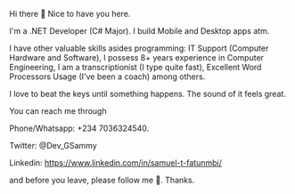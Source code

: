 Hi there 👋
Nice to have you here. 

I'm a .NET Developer (C# Major). I build Mobile and Desktop apps atm.

I have other valuable skills asides programming:
IT Support (Computer Hardware and Software),
I possess 8+ years experience in Computer Engineering,
I am a transcriptionist (I type quite fast),
Excellent Word Processors Usage (I've been a coach)
among others.

I love to beat the keys until something happens. The sound of it feels great. 

You can reach me through

Phone/Whatsapp: +234 7036324540.

Twitter: @Dev_GSammy

Linkedin: https://www.linkedin.com/in/samuel-t-fatunmbi/

and before you leave, please follow me 🤔. Thanks.
